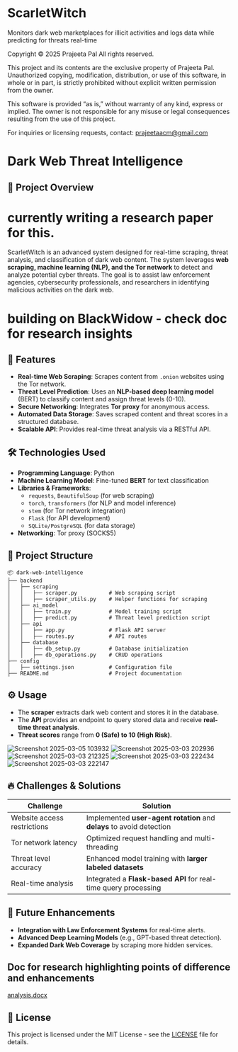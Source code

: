 # ScarletWitch
Monitors dark web marketplaces for illicit activities and logs data while predicting for threats real-time


Copyright © 2025 Prajeeta Pal
All rights reserved.

This project and its contents are the exclusive property of Prajeeta Pal. Unauthorized copying, modification, distribution, or use of this software, in whole or in part, is strictly prohibited without explicit written permission from the owner.

This software is provided “as is,” without warranty of any kind, express or implied. The owner is not responsible for any misuse or legal consequences resulting from the use of this project.

For inquiries or licensing requests, contact: prajeetaacm@gmail.com

# Dark Web Threat Intelligence

## 📌 Project Overview
# currently writing a research paper for this.
ScarletWitch is an advanced system designed for real-time scraping, threat analysis, and classification of dark web content. The system leverages **web scraping, machine learning (NLP), and the Tor network** to detect and analyze potential cyber threats. The goal is to assist law enforcement agencies, cybersecurity professionals, and researchers in identifying malicious activities on the dark web.

# building on BlackWidow - check doc for research insights

## 🚀 Features
- **Real-time Web Scraping**: Scrapes content from `.onion` websites using the Tor network.
- **Threat Level Prediction**: Uses an **NLP-based deep learning model** (BERT) to classify content and assign threat levels (0-10).
- **Secure Networking**: Integrates **Tor proxy** for anonymous access.
- **Automated Data Storage**: Saves scraped content and threat scores in a structured database.
- **Scalable API**: Provides real-time threat analysis via a RESTful API.

## 🛠️ Technologies Used
- **Programming Language**: Python
- **Machine Learning Model**: Fine-tuned **BERT** for text classification
- **Libraries & Frameworks**:
  - `requests`, `BeautifulSoup` (for web scraping)
  - `torch`, `transformers` (for NLP and model inference)
  - `stem` (for Tor network integration)
  - `Flask` (for API development)
  - `SQLite/PostgreSQL` (for data storage)
- **Networking**: Tor proxy (SOCKS5)

## 📂 Project Structure
```
📦 dark-web-intelligence
├── backend
│   ├── scraping
│   │   ├── scraper.py          # Web scraping script
│   │   ├── scraper_utils.py    # Helper functions for scraping
│   ├── ai_model
│   │   ├── train.py            # Model training script
│   │   ├── predict.py          # Threat level prediction script
│   ├── api
│   │   ├── app.py              # Flask API server
│   │   ├── routes.py           # API routes
│   ├── database
│   │   ├── db_setup.py         # Database initialization
│   │   ├── db_operations.py    # CRUD operations
├── config
│   ├── settings.json           # Configuration file
├── README.md                   # Project documentation
```

## ⚙️ Usage
- The **scraper** extracts dark web content and stores it in the database.
- The **API** provides an endpoint to query stored data and receive **real-time threat analysis**.
- **Threat scores** range from **0 (Safe) to 10 (High Risk)**.

![Screenshot 2025-03-05 103932](https://github.com/user-attachments/assets/6ad5ab4d-9edc-4f0c-9807-6a1b7044f911)
![Screenshot 2025-03-03 202936](https://github.com/user-attachments/assets/18b2f7bf-63f5-4dca-af27-0d3c93b79ff9)
![Screenshot 2025-03-03 212325](https://github.com/user-attachments/assets/6af3283d-546e-441e-ba05-63238e1b7890)
![Screenshot 2025-03-03 222434](https://github.com/user-attachments/assets/10718fd5-fd14-4a69-8394-67dbdd201af4)
![Screenshot 2025-03-03 222147](https://github.com/user-attachments/assets/4d82731c-d330-4ef8-a52f-cdb079a1599b)

## 🔥 Challenges & Solutions
| Challenge | Solution |
|-----------|----------|
| Website access restrictions | Implemented **user-agent rotation** and **delays** to avoid detection |
| Tor network latency | Optimized request handling and multi-threading |
| Threat level accuracy | Enhanced model training with **larger labeled datasets** |
| Real-time analysis | Integrated a **Flask-based API** for real-time query processing |

## 📌 Future Enhancements
- **Integration with Law Enforcement Systems** for real-time alerts.
- **Advanced Deep Learning Models** (e.g., GPT-based threat detection).
- **Expanded Dark Web Coverage** by scraping more hidden services.

## Doc for research highlighting points of difference and enhancements
  [analysis.docx](https://github.com/user-attachments/files/20514366/analysis.docx)


## 📜 License
This project is licensed under the MIT License - see the [LICENSE](LICENSE) file for details.

